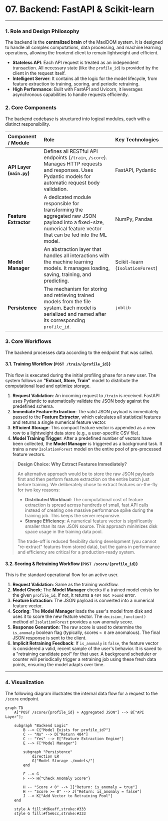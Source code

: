 # 07. Backend: FastAPI & Scikit-learn

---

### 1. Role and Design Philosophy

The backend is the **centralized brain** of the MaxiDOM system. It is designed to handle all complex computations, data processing, and machine learning operations, allowing the frontend client to remain lightweight and efficient.

-   **Stateless API**: Each API request is treated as an independent transaction. All necessary state (like the `profile_id`) is provided by the client in the request itself.
-   **Intelligent Server**: It contains all the logic for the model lifecycle, from feature extraction to training, scoring, and periodic retraining.
-   **High Performance**: Built with FastAPI and Uvicorn, it leverages asynchronous capabilities to handle requests efficiently.

### 2. Core Components

The backend codebase is structured into logical modules, each with a distinct responsibility.

| Component / Module | Role | Key Technologies |
| :--- | :--- | :--- |
| **API Layer (`main.py`)** | Defines all RESTful API endpoints (`/train`, `/score`). Manages HTTP requests and responses. Uses Pydantic models for automatic request body validation. | FastAPI, Pydantic |
| **Feature Extractor** | A dedicated module responsible for transforming the aggregated raw JSON payload into a fixed-size, numerical feature vector that can be fed into the ML model. | NumPy, Pandas |
| **Model Manager** | An abstraction layer that handles all interactions with the machine learning models. It manages loading, saving, training, and predicting. | Scikit-learn (`IsolationForest`) |
| **Persistence** | The mechanism for storing and retrieving trained models from the file system. Each model is serialized and named after its corresponding `profile_id`. | `joblib` |

### 3. Core Workflows

The backend processes data according to the endpoint that was called.

#### 3.1. Training Workflow (`POST /train/{profile_id}`)

This flow is executed during the initial profiling phase for a new user. The system follows an **"Extract, Store, Train"** model to distribute the computational load and optimize storage.

1.  **Request Validation**: An incoming request to `/train` is received. FastAPI uses Pydantic to automatically validate the JSON body against the predefined schema.
2.  **Immediate Feature Extraction**: The valid JSON payload is immediately passed to the **Feature Extractor**, which calculates all statistical features and returns a single numerical feature vector.
3.  **Efficient Storage**: This compact feature vector is appended as a new row to a lightweight data store (e.g., a user-specific CSV file).
4.  **Model Training Trigger**: After a predefined number of vectors have been collected, the **Model Manager** is triggered as a background task. It trains a new `IsolationForest` model on the entire pool of pre-processed feature vectors.

> **Design Choice: Why Extract Features Immediately?**
>
> An alternative approach would be to store the raw JSON payloads first and then perform feature extraction on the entire batch just before training. We deliberately chose to extract features on-the-fly for two key reasons:
>
> -   **Distributed Workload**: The computational cost of feature extraction is spread across hundreds of small, fast API calls instead of creating one massive performance spike during the training job. This keeps the server responsive.
> -   **Storage Efficiency**: A numerical feature vector is significantly smaller than its raw JSON source. This approach minimizes disk space usage in the training data pool.
>
> The trade-off is reduced flexibility during development (you cannot "re-extract" features from stored data), but the gains in performance and efficiency are critical for a production-ready system.

#### 3.2. Scoring & Retraining Workflow (`POST /score/{profile_id}`)

This is the standard operational flow for an active user.

1.  **Request Validation**: Same as the training workflow.
2.  **Model Check**: The **Model Manager** checks if a trained model exists for the given `profile_id`. If not, it returns a `404 Not Found` error.
3.  **Feature Extraction**: The JSON payload is converted into a numerical feature vector.
4.  **Scoring**: The **Model Manager** loads the user's model from disk and uses it to score the new feature vector. The `decision_function()` method of `IsolationForest` provides a raw anomaly score.
5.  **Response Generation**: The raw score is used to determine the `is_anomaly` boolean flag (typically, scores `< 0` are anomalous). The final JSON response is sent to the client.
6.  **Implicit Retraining Feedback**: If `is_anomaly` is `false`, the feature vector is considered a valid, recent sample of the user's behavior. It is saved to a "retraining candidate pool" for that user. A background scheduler or counter will periodically trigger a retraining job using these fresh data points, ensuring the model adapts over time.

---

### 4. Visualization

The following diagram illustrates the internal data flow for a request to the `/score` endpoint.
```mermaid
graph TD
    A["POST /score/{profile_id} + Aggregated JSON"] --> B["API Layer"];
    
    subgraph "Backend Logic"
        B --> C{"Model Exists for profile_id?"}
        C -- "No" --> D["Return 404"]
        C -- "Yes" --> E["Feature Extraction Engine"]
        E --> F["Model Manager"]
        
        subgraph "Persistence"
            direction LR
            G["Model Storage ./models/"]
        end

        F --> G
        F --> H{"Check Anomaly Score"}
        
        H -- "Score < 0" --> I["Return: is_anomaly = true"]
        H -- "Score >= 0" --> J["Return: is_anomaly = false"]
        J --> K["Add Vector to Retraining Pool"]
    end

    style A fill:#d6eaff,stroke:#333
    style G fill:#f5e6cc,stroke:#333
```
